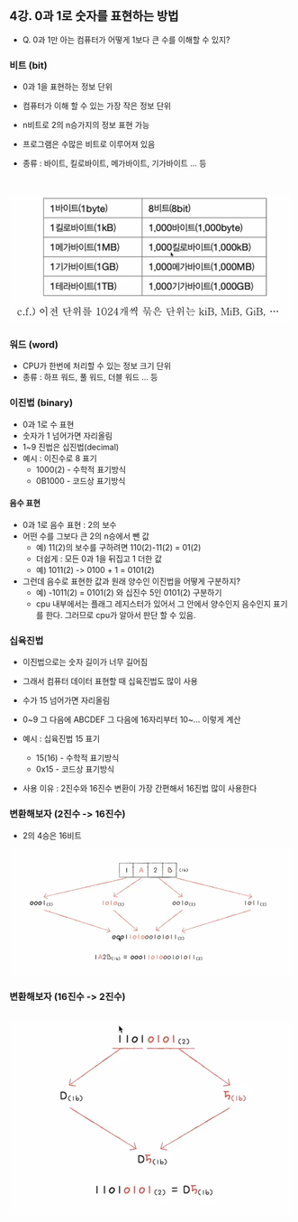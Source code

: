 ## 4강. 0과 1로 숫자를 표현하는 방법

- Q. 0과 1만 아는 컴퓨터가 어떻게 1보다 큰 수를 이해할 수 있지?

### 비트 (bit)

- 0과 1을 표현하는 정보 단위
- 컴퓨터가 이해 할 수 있는 가장 작은 정보 단위
- n비트로 2의 n승가지의 정보 표현 가능
- 프로그램은 수많은 비트로 이루어져 있음
- 종류 : 바이트, 킬로바이트, 메가바이트, 기가바이트 ... 등

  <br>

<img alt="img_6.png" src="img_6.png" width="500"/>

### 워드 (word)

- CPU가 한번에 처리할 수 있는 정보 크기 단위
- 종류 : 하프 워드, 풀 워드, 더블 워드 ... 등

### 이진법 (binary)

- 0과 1로 수 표현
- 숫자가 1 넘어가면 자리올림
- 1~9 진법은 십진법(decimal)
- 예시 : 이진수로 8 표기
    - 1000(2) - 수학적 표기방식
    - 0B1000 - 코드상 표기방식

#### 음수 표현

- 0과 1로 음수 표현 : 2의 보수
- 어떤 수를 그보다 큰 2의 n승에서 뺀 값
    - 예) 11(2)의 보수를 구하려면 110(2)-11(2) = 01(2)
    - 더쉽게 : 모든 0과 1을 뒤집고 1 더한 값
    - 예) 1011(2) -> 0100 + 1 = 0101(2)
- 그런데 음수로 표현한 값과 원래 양수인 이진법을 어떻게 구분하지?
    - 예) -1011(2) = 0101(2) 와 십진수 5인 0101(2) 구분하기
    - cpu 내부에서는 플래그 레지스터가 있어서 그 안에서 양수인지 음수인지 표기를 한다. 그러므로 cpu가 알아서 판단 할 수 있음.

### 십육진법

- 이진법으로는 숫자 길이가 너무 길어짐
- 그래서 컴퓨터 데이터 표현할 때 십육진법도 많이 사용
- 수가 15 넘어가면 자리올림
- 0~9 그 다음에 ABCDEF 그 다음에 16자리부터 10~... 이렇게 계산
- 예시 : 십육진법 15 표기
    - 15(16) - 수학적 표기방식
    - 0x15 - 코드상 표기방식

- 사용 이유 : 2진수와 16진수 변환이 가장 간편해서 16진법 많이 사용한다

### 변환해보자 (2진수 -> 16진수)

- 2의 4승은 16비트
  <br>

<img alt="img_7.png" src="img_7.png" width="500"/>

### 변환해보자 (16진수 -> 2진수)

  <br>

<img alt="img_8.png" src="img_8.png" width="500"/>